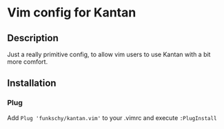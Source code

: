 # Vim config for Kantan

## Description
Just a really primitive config, to allow vim users to use Kantan with a bit more comfort.

## Installation
### Plug

Add `Plug 'funkschy/kantan.vim'` to your .vimrc and execute `:PlugInstall`
